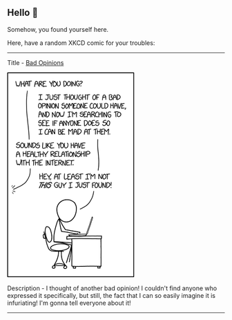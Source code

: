 ## Hello 👀

Somehow, you found yourself here.

Here, have a random XKCD comic for your troubles:

-----------------------------------

Title - [Bad Opinions](https://xkcd.com/2051)

![Bad Opinions](./random_comic.png)

Description - I thought of another bad opinion! I couldn't find anyone who expressed it specifically, but still, the fact that I can so easily imagine it is infuriating! I'm gonna tell everyone about it!

-----------------------------------
